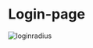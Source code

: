 # Login-page
![loginradius](https://github.com/Sanjaykumar2210/Login-page/assets/112607521/aa841c35-a883-4571-b3c0-b1b921d86399)
